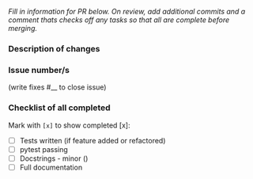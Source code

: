 _Fill in information for PR below. On review, add additional commits and a comment thats checks off any tasks so that all are complete before merging._

### Description of changes

### Issue number/s 
(write fixes #__ to close issue)


### Checklist of all completed
Mark with `[x]` to show completed [x]:  

- [ ] Tests written (if feature added or refactored)
- [ ] pytest passing
- [ ] Docstrings - minor ()
- [ ] Full documentation